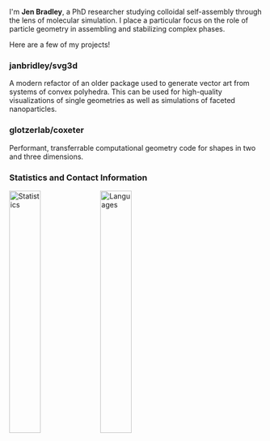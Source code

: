 I'm **Jen Bradley**, a PhD researcher studying colloidal self-assembly through the lens of molecular simulation. I place a particular focus on the role of particle geometry in assembling and stabilizing complex phases.

Here are a few of my projects!

### janbridley/svg3d

A modern refactor of an older package used to generate vector art from systems of convex polyhedra. This can be used for high-quality visualizations of single geometries as well as simulations of faceted nanoparticles.

<!--- TODO: Twisted pentagonal prisms building into icosahedron: 5akis pentagonal antiprism --->

<!--- <> TODO: simulation frame - should be high density (near perfect) - maybe quasicrystal, use shading for sure. --->

### glotzerlab/coxeter

Performant, transferrable computational geometry code for shapes in two and three dimensions.

<!--- TODO: point in polyhedron around the outside, plus some visualization of common properties: equation for volume computation, inertia tensor? --->


<!--- TODO: smaller side projects: one goofy "for the love of it" project and maybe one simulation one? Could be something else as well --->





### Statistics and Contact Information

<p float="left">
  <img src=https://github-profile-summary-cards.vercel.app/api/cards/stats?username=janbridley&theme=github alt="Statistics" width="35%" />
  <img src=https://github-profile-summary-cards.vercel.app/api/cards/most-commit-language?username=janbridley&theme=github alt="Languages" width="35%" />
</p>

